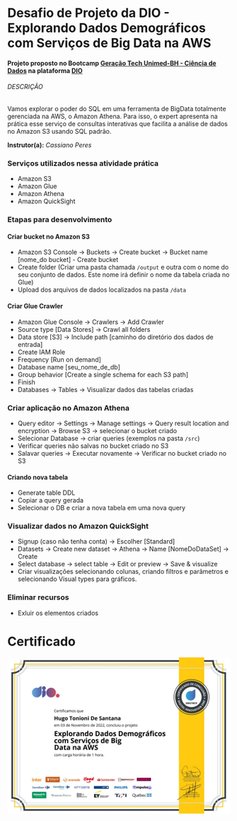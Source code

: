 # Desafio de Projeto da DIO - Explorando Dados Demográficos com Serviços de Big Data na AWS

#### Projeto proposto no Bootcamp [Geração Tech Unimed-BH - Ciência de Dados](https://www.dio.me/bootcamp/geracao-tech-unimed-bh-ciencia-de-dados?ref=CG-bootcamp-unimed-bh-ciencia-de-dados) na plataforma [DIO](https://www.dio.me/)

###### DESCRIÇÃO

Vamos explorar o poder do SQL em uma ferramenta de BigData totalmente gerenciada na AWS, o Amazon Athena. Para isso, o expert apresenta na prática esse serviço de consultas interativas que facilita a análise de dados no Amazon S3 usando SQL padrão.

**Instrutor(a):** _Cassiano Peres_

### Serviços utilizados nessa atividade prática

- Amazon S3
- Amazon Glue
- Amazon Athena
- Amazon QuickSight

### Etapas para desenvolvimento

#### Criar bucket no Amazon S3

- Amazon S3 Console -> Buckets -> Create bucket -> Bucket name [nome_do bucket] - Create bucket
- Create folder (Criar uma pasta chamada ``/output`` e outra com o nome do seu conjunto de dados. Este nome irá definir o nome da tabela criada no Glue)
- Upload dos arquivos de dados localizados na pasta ``/data``

#### Criar Glue Crawler

- Amazon Glue Console -> Crawlers -> Add Crawler
- Source type [Data Stores] -> Crawl all folders
- Data store [S3] -> Include path [caminho do diretório dos dados de entrada]
- Create IAM Role
- Frequency [Run on demand]
- Database name [seu_nome_de_db]
- Group behavior [Create a single schema for each S3 path]
- Finish
- Databases -> Tables -> Visualizar dados das tabelas criadas

### Criar aplicação no Amazon Athena

- Query editor -> Settings -> Manage settings -> Query result location and encryption -> Browse S3 -> selecionar o bucket criado
- Selecionar Database -> criar queries (exemplos na pasta ``/src``)
- Verificar queries não salvas no bucket criado no S3
- Salavar queries -> Executar novamente -> Verificar no bucket criado no S3

#### Criando nova tabela

- Generate table DDL
- Copiar a query gerada
- Selecionar o DB e criar a nova tabela em uma nova query

### Visualizar dados no Amazon QuickSight

- Signup (caso não tenha conta) -> Escolher [Standard]
- Datasets -> Create new dataset -> Athena -> Name [NomeDoDataSet] -> Create
- Select database -> select table -> Edit or preview -> Save & visualize
- Criar visualizações selecionando colunas, criando filtros e parâmetros e selecionando Visual types para gráficos.

### Eliminar recursos

- Exluir os elementos criados

# Certificado

![img](https://github.com/htonioni/aws-project-dio._/blob/main/certificado/certificado.jpg)
